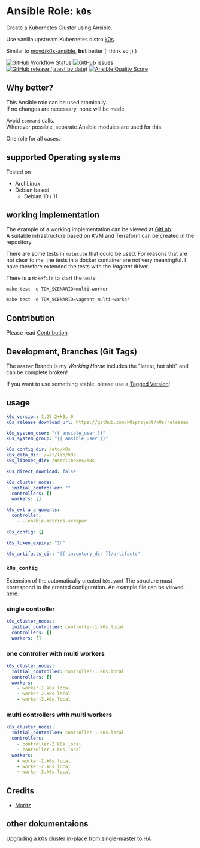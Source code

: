 
# Ansible Role:  `k0s`

Create a Kubernetes Cluster using Ansible.

Use vanilla upstream Kubernetes distro [k0s](https://github.com/k0sproject/k0s).

Similar to [movd/k0s-ansible](https://github.com/movd/k0s-ansible), **but** better (i think so ;) )


[![GitHub Workflow Status](https://img.shields.io/github/actions/workflow/status/bodsch/ansible-k0s/main.yml?branch=main)][ci]
[![GitHub issues](https://img.shields.io/github/issues/bodsch/ansible-k0s)][issues]
[![GitHub release (latest by date)](https://img.shields.io/github/v/release/bodsch/ansible-k0s)][releases]
[![Ansible Quality Score](https://img.shields.io/ansible/quality/50067?label=role%20quality)][quality]

[ci]: https://github.com/bodsch/ansible-k0s/actions
[issues]: https://github.com/bodsch/ansible-k0s/issues?q=is%3Aopen+is%3Aissue
[releases]: https://github.com/bodsch/ansible-k0s/releases
[quality]: https://galaxy.ansible.com/bodsch/k0s


## Why better?

This Ansible role can be used atomically.  
If no changes are necessary, none will be made.

Avoid `command` calls.  
Wherever possible, separate Ansible modules are used for this.

One role for all cases.


## supported Operating systems

Tested on

* ArchLinux
* Debian based
    - Debian 10 / 11


## working implementation

The example of a working implementation can be viewed at [GitLab](https://gitlab.com/integration-tests/k0s).  
A suitable infrastructure based on KVM and Terraform can be created in the repository.

There are some tests in `molecule` that could be used.
For reasons that are not clear to me, the tests in a docker container are not very meaningful.
I have therefore extended the tests with the *Vagrant* driver.

There is a `Makefile` to start the tests:

```shell
make test -e TOX_SCENARIO=multi-worker
```


```shell
make test -e TOX_SCENARIO=vagrant-multi-worker
```


## Contribution

Please read [Contribution](CONTRIBUTING.md)


## Development,  Branches (Git Tags)

The `master` Branch is my *Working Horse* includes the "latest, hot shit" and can be complete broken!

If you want to use something stable, please use a [Tagged Version](https://github.com/bodsch/ansible-k0s/tags)!


## usage

```yaml
k0s_version: 1.25.2+k0s.0
k0s_release_download_url: https://github.com/k0sproject/k0s/releases

k0s_system_user: "{{ ansible_user }}"
k0s_system_group: "{{ ansible_user }}"

k0s_config_dir: /etc/k0s
k0s_data_dir: /var/lib/k0s
k0s_libexec_dir: /usr/libexec/k0s

k0s_direct_download: false

k0s_cluster_nodes:
  initial_controller: ""
  controllers: []
  workers: []

k0s_extra_arguments:
  controller:
    - --enable-metrics-scraper

k0s_config: {}

k0s_token_expiry: "1h"

k0s_artifacts_dir: "{{ inventory_dir }}/artifacts"
```

### `k0s_config`

Extension of the automatically created `k0s.yaml`
The structure must correspond to the created configuration. An example file can be viewed [here](./k0s_example.yaml).


### single controller

```yaml
k0s_cluster_nodes:
  initial_controller: controller-1.k0s.local
  controllers: []
  workers: []
```


### one controller with multi workers

```yaml
k0s_cluster_nodes:
  initial_controller: controller-1.k0s.local
  controllers: []
  workers:
    - worker-1.k0s.local
    - worker-2.k0s.local
    - worker-3.k0s.local
```

### multi controllers with multi workers

```yaml
k0s_cluster_nodes:
  initial_controller: controller-1.k0s.local
  controllers:
    - controller-2.k0s.local
    - controller-3.k0s.local
  workers:
    - worker-1.k0s.local
    - worker-2.k0s.local
    - worker-3.k0s.local
```

## Credits

- [Moritz](https://github.com/movd)

## other dokumentaions

[Upgrading a k0s cluster in-place from single-master to HA](https://vadosware.io/post/upgrading-a-k0s-cluster-from-single-to-ha/#get-all-your-workloads-off-the-current-master-controllerworker-role-node)

